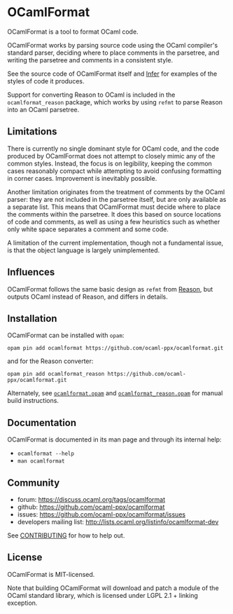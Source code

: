 # OCamlFormat

OCamlFormat is a tool to format OCaml code.

OCamlFormat works by parsing source code using the OCaml compiler's standard parser, deciding where to place comments in the parsetree, and writing the parsetree and comments in a consistent style.

See the source code of OCamlFormat itself and [Infer](https://github.com/facebook/infer) for examples of the styles of code it produces.

Support for converting Reason to OCaml is included in the `ocamlformat_reason` package, which works by using `refmt` to parse Reason into an OCaml parsetree.

## Limitations

There is currently no single dominant style for OCaml code, and the code produced by OCamlFormat does not attempt to closely mimic any of the common styles. Instead, the focus is on legibility, keeping the common cases reasonably compact while attempting to avoid confusing formatting in corner cases. Improvement is inevitably possible.

Another limitation originates from the treatment of comments by the OCaml parser: they are not included in the parsetree itself, but are only available as a separate list. This means that OCamlFormat must decide where to place the comments within the parsetree. It does this based on source locations of code and comments, as well as using a few heuristics such as whether only white space separates a comment and some code.

A limitation of the current implementation, though not a fundamental issue, is that the object language is largely unimplemented.

## Influences

OCamlFormat follows the same basic design as `refmt` from [Reason](https://github.com/facebook/reason), but outputs OCaml instead of Reason, and differs in details.

## Installation

OCamlFormat can be installed with `opam`:

`opam pin add ocamlformat https://github.com/ocaml-ppx/ocamlformat.git`

and for the Reason converter:

`opam pin add ocamlformat_reason https://github.com/ocaml-ppx/ocamlformat.git`

Alternately, see [`ocamlformat.opam`](./ocamlformat.opam) and [`ocamlformat_reason.opam`](./ocamlformat_reason.opam) for manual build instructions.

## Documentation

OCamlFormat is documented in its man page and through its internal help:

* `ocamlformat --help`
* `man ocamlformat`

## Community

* forum: <https://discuss.ocaml.org/tags/ocamlformat>
* github: <https://github.com/ocaml-ppx/ocamlformat>
* issues: <https://github.com/ocaml-ppx/ocamlformat/issues>
* developers mailing list: <http://lists.ocaml.org/listinfo/ocamlformat-dev>

See [CONTRIBUTING](./CONTRIBUTING.md) for how to help out.

## License

OCamlFormat is MIT-licensed.

Note that building OCamlFormat will download and patch a module of the OCaml standard library, which is licensed under LGPL 2.1 + linking exception.